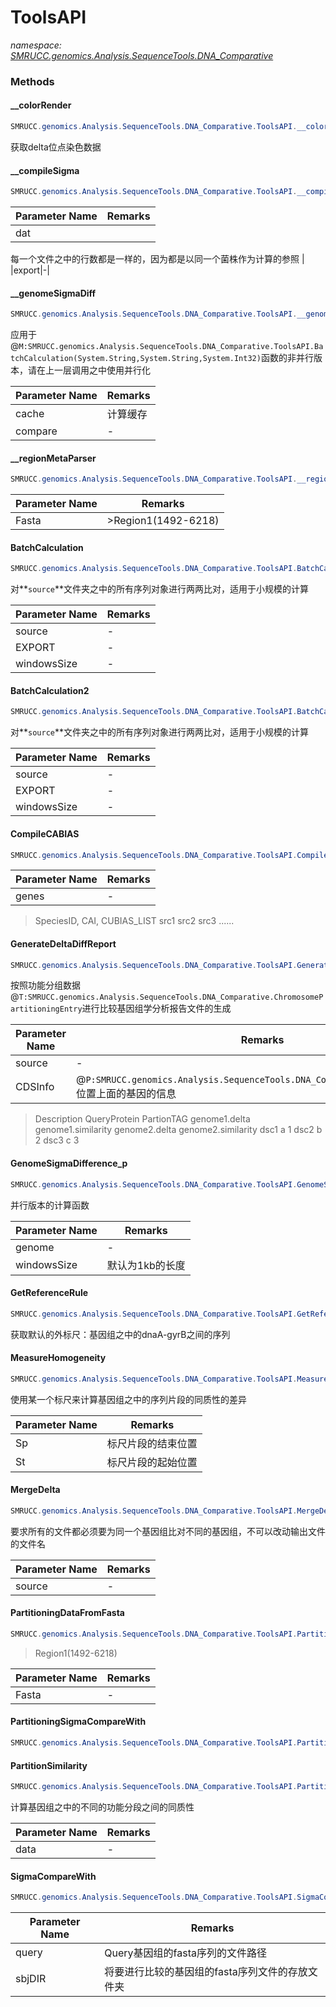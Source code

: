 ﻿# ToolsAPI
_namespace: [SMRUCC.genomics.Analysis.SequenceTools.DNA_Comparative](./index.md)_





### Methods

#### __colorRender
```csharp
SMRUCC.genomics.Analysis.SequenceTools.DNA_Comparative.ToolsAPI.__colorRender(System.String,SMRUCC.genomics.Analysis.SequenceTools.DNA_Comparative.SiteSigma[],SMRUCC.genomics.Assembly.NCBI.GenBank.TabularFormat.PTT,SMRUCC.genomics.Interops.NCBI.Extensions.Analysis.BestHit,System.Collections.Generic.KeyValuePair{System.Int32,System.String[]}[])
```
获取delta位点染色数据

#### __compileSigma
```csharp
SMRUCC.genomics.Analysis.SequenceTools.DNA_Comparative.ToolsAPI.__compileSigma(System.Collections.Generic.KeyValuePair{System.String,System.String}[],System.String)
```


|Parameter Name|Remarks|
|--------------|-------|
|dat|
 每一个文件之中的行数都是一样的，因为都是以同一个菌株作为计算的参照
 |
|export|-|


#### __genomeSigmaDiff
```csharp
SMRUCC.genomics.Analysis.SequenceTools.DNA_Comparative.ToolsAPI.__genomeSigmaDiff(SMRUCC.genomics.Analysis.SequenceTools.DNA_Comparative.ToolsAPI.Cache[],SMRUCC.genomics.SequenceModel.FASTA.FastaToken)
```
应用于@``M:SMRUCC.genomics.Analysis.SequenceTools.DNA_Comparative.ToolsAPI.BatchCalculation(System.String,System.String,System.Int32)``函数的非并行版本，请在上一层调用之中使用并行化

|Parameter Name|Remarks|
|--------------|-------|
|cache|计算缓存|
|compare|-|


#### __regionMetaParser
```csharp
SMRUCC.genomics.Analysis.SequenceTools.DNA_Comparative.ToolsAPI.__regionMetaParser(SMRUCC.genomics.SequenceModel.FASTA.FastaToken)
```


|Parameter Name|Remarks|
|--------------|-------|
|Fasta|>Region1(1492-6218)|


#### BatchCalculation
```csharp
SMRUCC.genomics.Analysis.SequenceTools.DNA_Comparative.ToolsAPI.BatchCalculation(System.String,System.String,System.Int32)
```
对**`source`**文件夹之中的所有序列对象进行两两比对，适用于小规模的计算

|Parameter Name|Remarks|
|--------------|-------|
|source|-|
|EXPORT|-|
|windowsSize|-|


#### BatchCalculation2
```csharp
SMRUCC.genomics.Analysis.SequenceTools.DNA_Comparative.ToolsAPI.BatchCalculation2(System.String,System.String,System.Int32)
```
对**`source`**文件夹之中的所有序列对象进行两两比对，适用于小规模的计算

|Parameter Name|Remarks|
|--------------|-------|
|source|-|
|EXPORT|-|
|windowsSize|-|


#### CompileCABIAS
```csharp
SMRUCC.genomics.Analysis.SequenceTools.DNA_Comparative.ToolsAPI.CompileCABIAS(System.String,System.String)
```


|Parameter Name|Remarks|
|--------------|-------|
|genes|-|

> 
>  SpeciesID, CAI, CUBIAS_LIST
>  src1
>  src2
>  src3
>  ......
>  

#### GenerateDeltaDiffReport
```csharp
SMRUCC.genomics.Analysis.SequenceTools.DNA_Comparative.ToolsAPI.GenerateDeltaDiffReport(System.String,System.Collections.Generic.IEnumerable{SMRUCC.genomics.Analysis.SequenceTools.DNA_Comparative.ChromosomePartitioningEntry},System.Collections.Generic.IEnumerable{SMRUCC.genomics.Assembly.NCBI.GenBank.CsvExports.GeneDumpInfo})
```
按照功能分组数据@``T:SMRUCC.genomics.Analysis.SequenceTools.DNA_Comparative.ChromosomePartitioningEntry``进行比较基因组学分析报告文件的生成

|Parameter Name|Remarks|
|--------------|-------|
|source|-|
|CDSInfo|@``P:SMRUCC.genomics.Analysis.SequenceTools.DNA_Comparative.SiteSigma.Site``位置上面的基因的信息|

> 
>  
>  Description QueryProtein PartionTAG genome1.delta genome1.similarity genome2.delta genome2.similarity
>  dsc1  a   1
>  dsc2  b   2
>  dsc3  c   3
>  
>  

#### GenomeSigmaDifference_p
```csharp
SMRUCC.genomics.Analysis.SequenceTools.DNA_Comparative.ToolsAPI.GenomeSigmaDifference_p(SMRUCC.genomics.SequenceModel.FASTA.FastaToken,SMRUCC.genomics.SequenceModel.FASTA.FastaToken,System.Int32)
```
并行版本的计算函数

|Parameter Name|Remarks|
|--------------|-------|
|genome|-|
|windowsSize|默认为1kb的长度|


#### GetReferenceRule
```csharp
SMRUCC.genomics.Analysis.SequenceTools.DNA_Comparative.ToolsAPI.GetReferenceRule(SMRUCC.genomics.SequenceModel.FASTA.FastaToken,SMRUCC.genomics.Assembly.NCBI.GenBank.TabularFormat.PTT)
```
获取默认的外标尺：基因组之中的dnaA-gyrB之间的序列

#### MeasureHomogeneity
```csharp
SMRUCC.genomics.Analysis.SequenceTools.DNA_Comparative.ToolsAPI.MeasureHomogeneity(System.Collections.Generic.IEnumerable{SMRUCC.genomics.Analysis.SequenceTools.DNA_Comparative.PartitioningData},SMRUCC.genomics.SequenceModel.FASTA.FastaToken,System.Int32,System.Int32)
```
使用某一个标尺来计算基因组之中的序列片段的同质性的差异

|Parameter Name|Remarks|
|--------------|-------|
|Sp|标尺片段的结束位置|
|St|标尺片段的起始位置|


#### MergeDelta
```csharp
SMRUCC.genomics.Analysis.SequenceTools.DNA_Comparative.ToolsAPI.MergeDelta(System.String,System.Collections.Generic.IEnumerable{SMRUCC.genomics.ComponentModel.IGeneBrief},System.String,System.String,System.Int32)
```
要求所有的文件都必须要为同一个基因组比对不同的基因组，不可以改动输出文件的文件名

|Parameter Name|Remarks|
|--------------|-------|
|source|-|


#### PartitioningDataFromFasta
```csharp
SMRUCC.genomics.Analysis.SequenceTools.DNA_Comparative.ToolsAPI.PartitioningDataFromFasta(System.String)
```
>Region1(1492-6218)

|Parameter Name|Remarks|
|--------------|-------|
|Fasta|-|


#### PartitioningSigmaCompareWith
```csharp
SMRUCC.genomics.Analysis.SequenceTools.DNA_Comparative.ToolsAPI.PartitioningSigmaCompareWith(System.Collections.Generic.IEnumerable{SMRUCC.genomics.Analysis.SequenceTools.DNA_Comparative.PartitioningData},System.String,System.String,System.Int32)
```


#### PartitionSimilarity
```csharp
SMRUCC.genomics.Analysis.SequenceTools.DNA_Comparative.ToolsAPI.PartitionSimilarity(System.Collections.Generic.IEnumerable{SMRUCC.genomics.Analysis.SequenceTools.DNA_Comparative.PartitioningData})
```
计算基因组之中的不同的功能分段之间的同质性

|Parameter Name|Remarks|
|--------------|-------|
|data|-|


#### SigmaCompareWith
```csharp
SMRUCC.genomics.Analysis.SequenceTools.DNA_Comparative.ToolsAPI.SigmaCompareWith(System.String,System.String,System.String,System.Int32)
```


|Parameter Name|Remarks|
|--------------|-------|
|query|Query基因组的fasta序列的文件路径|
|sbjDIR|将要进行比较的基因组的fasta序列文件的存放文件夹|



